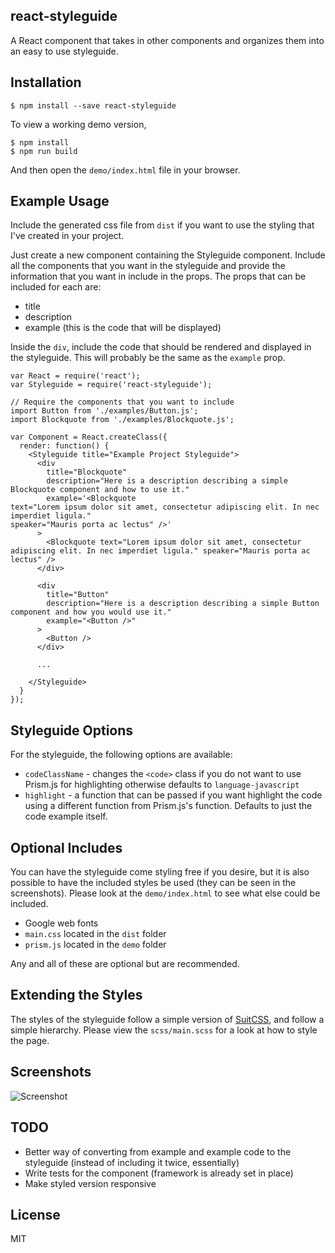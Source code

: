 react-styleguide
----------------
A React component that takes in other components and organizes them into an easy to use styleguide.

Installation
------------
```
$ npm install --save react-styleguide
```

To view a working demo version,

```
$ npm install
$ npm run build
```

And then open the `demo/index.html` file in your browser.

Example Usage
-------------
Include the generated css file from `dist` if you want to use the styling that I've created in your project.

Just create a new component containing the Styleguide component.  Include all the components that you want in the styleguide and provide the information that you want in include in the props.  The props that can be included for each are:

- title
- description
- example (this is the code that will be displayed)

Inside the `div`, include the code that should be rendered and displayed in the styleguide.  This will probably be the same as the `example` prop.


```
var React = require('react');
var Styleguide = require('react-styleguide');

// Require the components that you want to include
import Button from './examples/Button.js'; 
import Blockquote from './examples/Blockquote.js'; 

var Component = React.createClass({
  render: function() {
    <Styleguide title="Example Project Styleguide">
      <div 
        title="Blockquote" 
        description="Here is a description describing a simple Blockquote component and how to use it." 
        example='<Blockquote 
text="Lorem ipsum dolor sit amet, consectetur adipiscing elit. In nec imperdiet ligula." 
speaker="Mauris porta ac lectus" />'
      >
        <Blockquote text="Lorem ipsum dolor sit amet, consectetur adipiscing elit. In nec imperdiet ligula." speaker="Mauris porta ac lectus" />
      </div>

      <div 
        title="Button" 
        description="Here is a description describing a simple Button component and how you would use it." 
        example="<Button />"
      >
        <Button />
      </div>

      ...
      
    </Styleguide>
  }
});
```

Styleguide Options
------------------
For the styleguide, the following options are available:

- `codeClassName` - changes the `<code>` class if you do not want to use Prism.js for highlighting otherwise defaults to `language-javascript`
- `highlight` - a function that can be passed if you want highlight the code using a different function from Prism.js's function. Defaults to just the code example itself.

Optional Includes
-----------------
You can have the styleguide come styling free if you desire, but it is also possible to have the included styles be used (they can be seen in the screenshots).  Please look at the `demo/index.html` to see what else could be included.

- Google web fonts
- `main.css` located in the `dist` folder
- `prism.js` located in the `demo` folder

Any and all of these are optional but are recommended.

Extending the Styles
--------------------
The styles of the styleguide follow a simple version of [SuitCSS](https://suitcss.github.io/), and follow a simple hierarchy.  Please view the `scss/main.scss` for a look at how to style the page.

Screenshots
-----------
![Screenshot](./screenshot.png)

TODO
----
- Better way of converting from example and example code to the styleguide (instead of including it twice, essentially)
- Write tests for the component (framework is already set in place)
- Make styled version responsive

License
-------
MIT
